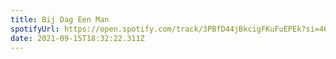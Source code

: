 ```yaml
---
title: Bij Dag Een Man
spotifyUrl: https://open.spotify.com/track/3PBfD44jBkcigFKuFuEPEk?si=46b2b98cdb654a79
date: 2021-09-15T18:32:22.311Z
---
```


